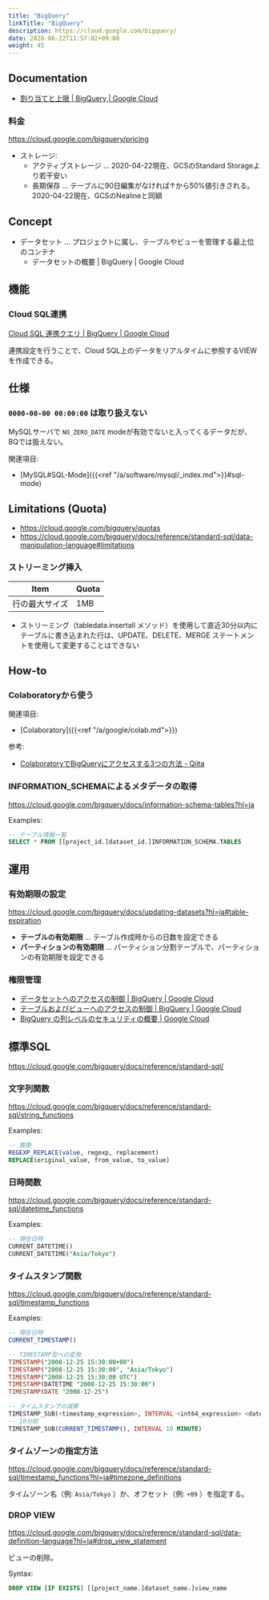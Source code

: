 ```yaml
---
title: "BigQuery"
linkTitle: "BigQuery"
description: https://cloud.google.com/bigquery/
date: 2020-06-22T11:57:02+09:00
weight: 45
---
```


## Documentation

- [割り当てと上限 | BigQuery | Google Cloud](https://cloud.google.com/bigquery/quotas?hl=ja)

### 料金

https://cloud.google.com/bigquery/pricing

- ストレージ:
  - アクティブストレージ ... 2020-04-22現在、GCSのStandard Storageより若干安い
  - 長期保存 ... テーブルに90日編集がなければ↑から50%値引きされる。2020-04-22現在、GCSのNealineと同額

## Concept

- データセット ... プロジェクトに属し、テーブルやビューを管理する最上位のコンテナ
  - データセットの概要 | BigQuery | Google Cloud

## 機能
### Cloud SQL連携

[Cloud SQL 連携クエリ | BigQuery | Google Cloud](https://cloud.google.com/bigquery/docs/cloud-sql-federated-queries?hl=ja)

連携設定を行うことで、Cloud SQL上のデータをリアルタイムに参照するVIEWを作成できる。

## 仕様
### `0000-00-00 00:00:00` は取り扱えない

MySQLサーバで `NO_ZERO_DATE` modeが有効でないと入ってくるデータだが、BQでは扱えない。

関連項目:

- [MySQL#SQL-Mode]({{<ref "/a/software/mysql/_index.md">}}#sql-mode)

## Limitations (Quota)

- https://cloud.google.com/bigquery/quotas
- https://cloud.google.com/bigquery/docs/reference/standard-sql/data-manipulation-language#limitations

### ストリーミング挿入

 Item | Quota
------|-------
 行の最大サイズ | 1MB

- ストリーミング（tabledata.insertall メソッド）を使用して直近30分以内にテーブルに書き込まれた行は、UPDATE、DELETE、MERGE ステートメントを使用して変更することはできない

## How-to
### Colaboratoryから使う

関連項目:

- [Colaboratory]({{<ref "/a/google/colab.md">}})

参考:

- [ColaboratoryでBigQueryにアクセスする3つの方法 - Qiita](https://qiita.com/Hyperion13fleet/items/a77ca93a61cb39d50138)

### INFORMATION_SCHEMAによるメタデータの取得

https://cloud.google.com/bigquery/docs/information-schema-tables?hl=ja

Examples:

```sql
-- テーブル情報一覧
SELECT * FROM [[project_id.]dataset_id.]INFORMATION_SCHEMA.TABLES
```

## 運用
### 有効期限の設定

https://cloud.google.com/bigquery/docs/updating-datasets?hl=ja#table-expiration

- **テーブルの有効期限** ... テーブル作成時からの日数を設定できる
- **パーティションの有効期限** ... パーティション分割テーブルで、パーティションの有効期限を設定できる

### 権限管理

- [データセットへのアクセスの制御 | BigQuery | Google Cloud](https://cloud.google.com/bigquery/docs/dataset-access-controls?hl=ja)
- [テーブルおよびビューへのアクセスの制御 | BigQuery | Google Cloud](https://cloud.google.com/bigquery/docs/table-access-controls)
- [BigQuery の列レベルのセキュリティの概要 | Google Cloud](https://cloud.google.com/bigquery/docs/column-level-security-intro?hl=ja)

## 標準SQL

https://cloud.google.com/bigquery/docs/reference/standard-sql/

### 文字列関数

https://cloud.google.com/bigquery/docs/reference/standard-sql/string_functions

Examples:

```sql
-- 置換
REGEXP_REPLACE(value, regexp, replacement)
REPLACE(original_value, from_value, to_value)
```

### 日時関数

https://cloud.google.com/bigquery/docs/reference/standard-sql/datetime_functions

Examples:

```sql
-- 現在日時
CURRENT_DATETIME()
CURRENT_DATETIME("Asia/Tokyo")
```

### タイムスタンプ関数

https://cloud.google.com/bigquery/docs/reference/standard-sql/timestamp_functions

Examples:

```sql
-- 現在日時
CURRENT_TIMESTAMP()

-- TIMESTAMP型への変換
TIMESTAMP("2008-12-25 15:30:00+00")
TIMESTAMP("2008-12-25 15:30:00", "Asia/Tokyo")
TIMESTAMP("2008-12-25 15:30:00 UTC")
TIMESTAMP(DATETIME "2008-12-25 15:30:00")
TIMESTAMP(DATE "2008-12-25")

-- タイムスタンプの減算
TIMESTAMP_SUB(<timestamp_expression>, INTERVAL <int64_expression> <date_part>)
-- 10分前
TIMESTAMP_SUB(CURRENT_TIMESTAMP(), INTERVAL 10 MINUTE)
```

### タイムゾーンの指定方法

https://cloud.google.com/bigquery/docs/reference/standard-sql/timestamp_functions?hl=ja#timezone_definitions

タイムゾーン名（例: `Asia/Tokyo` ）か、オフセット（例: `+09` ）を指定する。

### DROP VIEW

https://cloud.google.com/bigquery/docs/reference/standard-sql/data-definition-language?hl=ja#drop_view_statement

ビューの削除。

Syntax:

```sql
DROP VIEW [IF EXISTS] [[project_name.]dataset_name.]view_name
```
